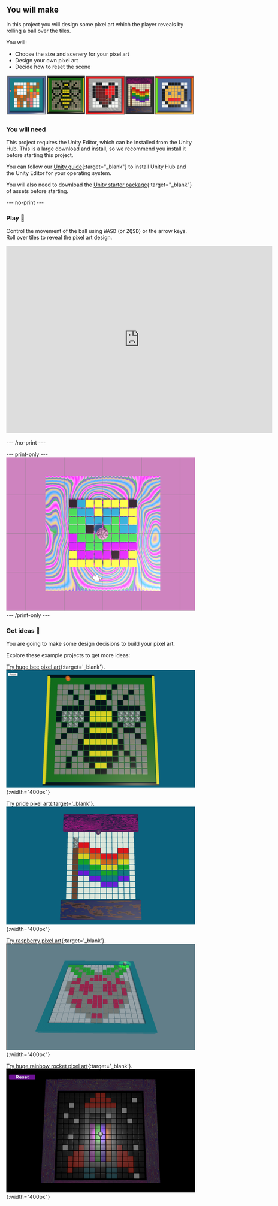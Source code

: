 ## You will make

In this project you will design some pixel art which the player reveals by rolling a ball over the tiles. 

You will:

+ Choose the size and scenery for your pixel art
+ Design your own pixel art
+ Decide how to reset the scene

![A strip of example project images.](images/example-projects.png)

### You will need

This project requires the Unity Editor, which can be installed from the Unity Hub. This is a large download and install, so we recommend you install it before starting this project.

You can follow our [Unity guide](https://projects.raspberrypi.org/en/projects/unity-guide){:target="_blank"} to install Unity Hub and the Unity Editor for your operating system.

You will also need to download the [Unity starter package](https://rpf.io/p/en/rainbow-run-go){:target="_blank"} of assets before starting.

--- no-print ---

### Play 🎡

Control the movement of the ball using <kbd>WASD</kbd> (or <kbd>ZQSD</kbd>) or the arrow keys. Roll over tiles to reveal the pixel art design.

<iframe allowtransparency="true" width="710" height="500" scrolling = "no" src="https://raspberrypilearning.github.io/unity-webgl/PixelArtReveal" frameborder="0"></iframe>

--- /no-print ---

--- print-only ---
![Completed project](images/static-pink.png)
--- /print-only ---

### Get ideas 💭

You are going to make some design decisions to build your pixel art.

Explore these example projects to get more ideas:

[Try huge bee pixel art](https://raspberrypilearning.github.io/unity-webgl/HugeBeePixelArt){:target='_blank'}.
![An image of a 16x16 pixel art grid in a square enclosure with small walls and a floor. The revealed image is a bee.](images/bee.png){:width="400px"}

[Try pride pixel art](https://raspberrypilearning.github.io/unity-webgl/PridePixelArt){:target='_blank'}.
![An image of a 12x12 pixel art grid with coloured materials at each end. The revealed image is a pride flag.](images/pride.png){:width="400px"}

[Try raspberry pixel art](https://raspberrypilearning.github.io/unity-webgl/RaspberryPixelArt){:target='_blank'}.
![An image of a 16x16 pixel art grid in a square enclosure with small walls and a floor. The revealed image is a raspberry.](images/raspberry.png){:width="400px"}

[Try huge rainbow rocket pixel art](https://raspberrypilearning.github.io/unity-webgl/PixelArtRevealRocket){:target='_blank'}.
![An image of a 16x16 pixel art grid in a square enclosure with small walls and a floor. The revealed image is a rocket.](images/rocket-pixel-art.png){:width="400px"}






